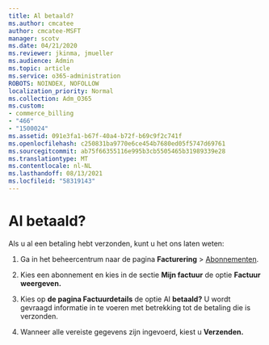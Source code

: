 ```yaml
---
title: Al betaald?
ms.author: cmcatee
author: cmcatee-MSFT
manager: scotv
ms.date: 04/21/2020
ms.reviewer: jkinma, jmueller
ms.audience: Admin
ms.topic: article
ms.service: o365-administration
ROBOTS: NOINDEX, NOFOLLOW
localization_priority: Normal
ms.collection: Adm_O365
ms.custom:
- commerce_billing
- "466"
- "1500024"
ms.assetid: 091e3fa1-b67f-40a4-b72f-b69c9f2c741f
ms.openlocfilehash: c250831ba9770e6ce454b7680ed05f5747d69761
ms.sourcegitcommit: ab75f66355116e995b3cb5505465b31989339e28
ms.translationtype: MT
ms.contentlocale: nl-NL
ms.lasthandoff: 08/13/2021
ms.locfileid: "58319143"
---
```

# <a name="already-paid"></a>Al betaald?

Als u al een betaling hebt verzonden, kunt u het ons laten weten:
  
1. Ga in het beheercentrum naar de pagina **Facturering** \> [Abonnementen](https://go.microsoft.com/fwlink/p/?linkid=842054).

2. Kies een abonnement en kies in de sectie **Mijn factuur** de optie **Factuur weergeven.**

3. Kies op **de pagina Factuurdetails** de optie Al **betaald?** U wordt gevraagd informatie in te voeren met betrekking tot de betaling die is verzonden.

4. Wanneer alle vereiste gegevens zijn ingevoerd, kiest u **Verzenden.**